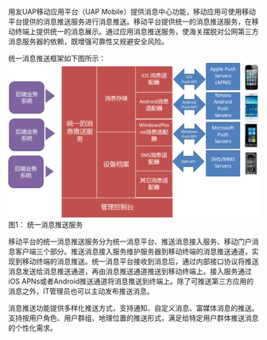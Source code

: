 用友UAP移动应用平台（UAP Mobile）提供消息中心功能，移动应用可使用移动平台提供的消息推送服务进行消息推送。移动平台提供统一的消息推送服务，在移动终端上提供统一的消息展示。通过应用消息推送服务，使海关摆脱对公网第三方消息服务器的依赖，既增强可靠性又规避安全风险。

统一消息推送框架如下图所示：
![](/assets/20.png)
                                                                          图1： 统一消息推送服务

移动平台的统一消息推送服务分为统一消息平台、推送消息接入服务、移动门户消息客户端三个部分。推送消息接入服务维护服务器到移动终端的消息推送通道，实现到移动终端的消息推送。统一消息平台接收到消息后，通过内部接口协议将推送消息发送给消息推送通道，再由消息推送通道推送到移动终端上。接入服务通过iOS APNs或者Android推送通道将消息推送到终端上。除了可推送第三方应用的消息之外，IT管理员也可以主动发布推送消息。

消息推送功能提供多样化推送方式，支持通知、自定义消息、富媒体消息的推送。支持按用户角色、用户群组、地理位置的推送形式，满足给特定用户群体推送消息的个性化需求。

